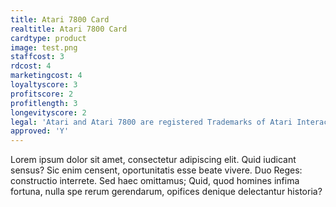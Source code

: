 ```yaml
---
title: Atari 7800 Card
realtitle: Atari 7800 Card
cardtype: product
image: test.png
staffcost: 3
rdcost: 4
marketingcost: 4
loyaltyscore: 3
profitscore: 2
profitlength: 3
longevityscore: 2
legal: 'Atari and Atari 7800 are registered Trademarks of Atari Interactive, Inc'
approved: 'Y'
---
```


Lorem ipsum dolor sit amet, consectetur adipiscing elit. Quid iudicant sensus? Sic enim censent, oportunitatis esse beate vivere. Duo Reges: constructio interrete. Sed haec omittamus; Quid, quod homines infima fortuna, nulla spe rerum gerendarum, opifices denique delectantur historia?
